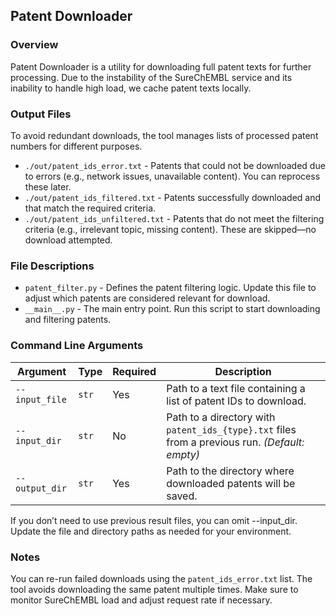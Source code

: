 ## Patent Downloader

### Overview

Patent Downloader is a utility for downloading full patent texts for further processing. Due to the instability of the SureChEMBL service and its inability to handle high load, we cache patent texts locally.

### Output Files
To avoid redundant downloads, the tool manages lists of processed patent numbers for different purposes.
- `./out/patent_ids_error.txt` - Patents that could not be downloaded due to errors (e.g., network issues, unavailable content). You can reprocess these later.
- `./out/patent_ids_filtered.txt` - Patents successfully downloaded and that match the required criteria.
- `./out/patent_ids_unfiltered.txt` - Patents that do not meet the filtering criteria (e.g., irrelevant topic, missing content). These are skipped—no download attempted.

### File Descriptions
- `patent_filter.py` - Defines the patent filtering logic. Update this file to adjust which patents are considered relevant for download.
- `__main__.py` - The main entry point. Run this script to start downloading and filtering patents.

### Command Line Arguments
| Argument       | Type  | Required | Description                                                                                    |
| -------------- | ----- | -------- | ---------------------------------------------------------------------------------------------- |
| `--input_file` | `str` | Yes      | Path to a text file containing a list of patent IDs to download.                               |
| `--input_dir`  | `str` | No       | Path to a directory with `patent_ids_{type}.txt` files from a previous run. *(Default: empty)* |
| `--output_dir` | `str` | Yes      | Path to the directory where downloaded patents will be saved.                                  |


If you don’t need to use previous result files, you can omit --input_dir.
Update the file and directory paths as needed for your environment.

### Notes
You can re-run failed downloads using the `patent_ids_error.txt` list.
The tool avoids downloading the same patent multiple times.
Make sure to monitor SureChEMBL load and adjust request rate if necessary.